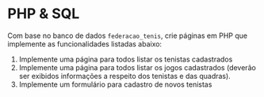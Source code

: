 # PHP & SQL

Com base no banco de dados `federacao_tenis`, crie páginas em PHP que implemente as funcionalidades listadas abaixo:

1. Implemente uma página para todos listar os tenistas cadastrados
1. Implemente uma página para todos listar os jogos cadastrados (deverão ser exibidos informações a respeito dos tenistas e das quadras).
1. Implemente um formulário para cadastro de novos tenistas
